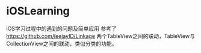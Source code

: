 # iOSLearning
iOS学习过程中的遇到的问题及简单应用
参考了  https://github.com/leejayID/Linkage 两个TableView之间的联动，TableView与CollectionView之间的联动，类似分类的功能。

